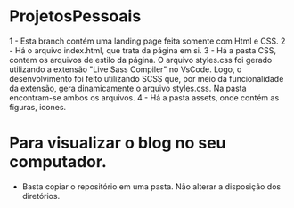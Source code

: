 # ProjetosPessoais

 1 - Esta branch contém uma landing page feita somente com Html e CSS.
 2 - Há o arquivo index.html, que trata da página em si.
 3 - Há a pasta CSS, contem os arquivos de estilo da página. O arquivo styles.css foi gerado utilizando a extensão "Live Sass Compiler" no VsCode. Logo, o desenvolvimento foi feito utilizando SCSS que, por meio da funcionalidade da extensão, gera dinamicamente o arquivo styles.css. Na pasta encontram-se ambos os arquivos.
 4 - Há a pasta assets, onde contém as figuras, icones.

 # Para visualizar o blog no seu computador.
 - Basta copiar o repositório em uma pasta. Não alterar a disposição dos diretórios.
